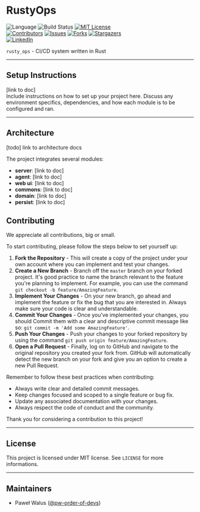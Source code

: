 # RustyOps

![Language][language]
![Build Status][build-status]
[![MIT License][license-shield]][license-url]\
[![Contributors][contributors-shield]][contributors-url]
[![Issues][issues-shield]][issues-url]
[![Forks][forks-shield]][forks-url]
[![Stargazers][stars-shield]][stars-url]\
[![LinkedIn][linkedin-shield]][linkedin-url]


`rusty_ops` - CI/CD system written in Rust

---

## Setup Instructions

[link to doc]\
Include instructions on how to set up your project here. Discuss any environment specifics, dependencies, and how each module is to be configured and ran.

---

## Architecture

[todo] link to architecture docs

The project integrates several modules:

* **server**: [link to doc]
* **agent**: [link to doc]
* **web ui**: [link to doc]
* **commons**: [link to doc]
* **domain**: [link to doc]
* **persist**: [link to doc]

## Contributing

We appreciate all contributions, big or small.

To start contributing, please follow the steps below to set yourself up:

1. **Fork the Repository** - This will create a copy of the project under your own account where you can implement and test your changes.
2. **Create a New Branch** - Branch off the `master` branch on your forked project. It's good practice to name the branch relevant to the feature you're planning to implement. For example, you can use the command `git checkout -b feature/AmazingFeature`.
3. **Implement Your Changes** - On your new branch, go ahead and implement the feature or fix the bug that you are interested in. Always make sure your code is clear and understandable.
4. **Commit Your Changes** - Once you've implemented your changes, you should Commit them with a clear and descriptive commit message like so: `git commit -m 'Add some AmazingFeature'`.
5. **Push Your Changes** - Push your changes to your forked repository by using the command `git push origin feature/AmazingFeature`.
6. **Open a Pull Request** - Finally, log on to GitHub and navigate to the original repository you created your fork from. GitHub will automatically detect the new branch on your fork and give you an option to create a new Pull Request.

Remember to follow these best practices when contributing:

- Always write clear and detailed commit messages.
- Keep changes focused and scoped to a single feature or bug fix.
- Update any associated documentation with your changes.
- Always respect the code of conduct and the community.

Thank you for considering a contribution to this project!

---

## License

This project is licensed under MIT license. See `LICENSE` for more informations.

---

## Maintainers

* Paweł Walus ([@pw-order-of-devs](http://github.com/pw-order-of-devs))

<!-- links -->
[language]: https://img.shields.io/badge/language-Rust-orange
[build-status]: https://img.shields.io/github/actions/workflow/status/pw-order-of-devs/rusty_ops/default.yaml?branch=master
[contributors-shield]: https://img.shields.io/github/contributors/pw-order-of-devs/rusty_ops
[contributors-url]: https://github.com/pw-order-of-devs/rusty_ops/graphs/contributors
[forks-shield]: https://img.shields.io/github/forks/pw-order-of-devs/rusty_ops
[forks-url]: https://github.com/pw-order-of-devs/rusty_ops/network/members
[stars-shield]: https://img.shields.io/github/stars/pw-order-of-devs/rusty_ops
[stars-url]: https://github.com/pw-order-of-devs/rusty_ops/stargazers
[issues-shield]: https://img.shields.io/github/issues/pw-order-of-devs/rusty_ops
[issues-url]: https://github.com/pw-order-of-devs/rusty_ops/issues
[license-shield]: https://img.shields.io/github/license/pw-order-of-devs/rusty_ops
[license-url]: https://github.com/pw-order-of-devs/rusty_ops/blob/master/LICENSE
[linkedin-shield]: https://img.shields.io/badge/-LinkedIn-black?logo=linkedin&colorB=555
[linkedin-url]: https://www.linkedin.com/in/pawe%C5%82-walus-23121697/
